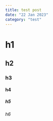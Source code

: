 ```yaml
---
title: test post
date: "22 Jan 2023"
category: "test"
---
```


# h1

## h2

### h3

#### h4

##### h5

###### h6